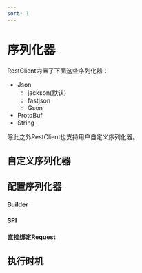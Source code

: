 ```yaml
---
sort: 1
---
```


# 序列化器
RestClient内置了下面这些序列化器：
- Json
    - jackson(默认)
    - fastjson
    - Gson
- ProtoBuf
- String

除此之外RestClient也支持用户自定义序列化器。

## 自定义序列化器


## 配置序列化器
#### Builder

#### SPI

#### 直接绑定Request

## 执行时机